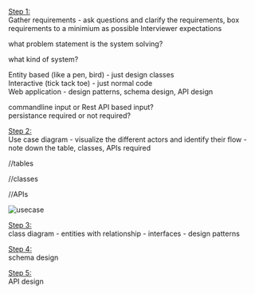 <ins>Step 1:</ins>    
Gather requirements - ask questions and clarify the requirements, box requirements to a minimium as possible 
Interviewer expectations    

what problem statement is the system solving?   

what kind of system?      

Entity based (like a pen, bird) - just design classes   
Interactive (tick tack toe) - just normal code                 
Web application - design patterns, schema design, API design       

commandline input or Rest API based input?      
persistance required or not required?   

<ins>Step 2:</ins>    
Use case diagram - visualize the different actors and identify their flow - note down the table, classes, APIs required

//tables

//classes

//APIs


![usecase](https://user-images.githubusercontent.com/16437905/231940452-f5500ad7-c66b-461f-b971-264cec0b8f0b.png)

<ins>Step 3:</ins>    
class diagram - entities with relationship - interfaces - design patterns

<ins>Step 4:</ins>        
schema design

<ins>Step 5:</ins>  
API design
